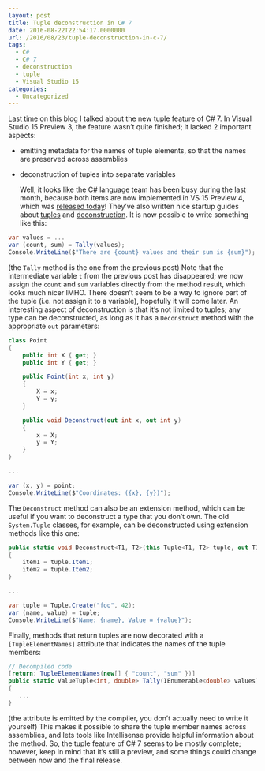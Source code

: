 ```yaml
---
layout: post
title: Tuple deconstruction in C# 7
date: 2016-08-22T22:54:17.0000000
url: /2016/08/23/tuple-deconstruction-in-c-7/
tags:
  - C#
  - C# 7
  - deconstruction
  - tuple
  - Visual Studio 15
categories:
  - Uncategorized
---
```


[Last time](http://www.thomaslevesque.com/2016/07/25/tuples-in-c-7/) on this blog I talked about the new tuple feature of C# 7. In Visual Studio 15 Preview 3, the feature wasn’t quite finished; it lacked 2 important aspects:  
- emitting metadata for the names of tuple elements, so that the names are preserved across assemblies
- deconstruction of tuples into separate variables

  Well, it looks like the C# language team has been busy during the last month, because both items are now implemented in VS 15 Preview 4, which was [released today](https://blogs.msdn.microsoft.com/visualstudio/2016/08/22/visual-studio-15-preview-4/)! They’ve also written nice startup guides about [tuples](https://github.com/dotnet/roslyn/blob/master/docs/features/tuples.md) and [deconstruction](https://github.com/dotnet/roslyn/blob/master/docs/features/deconstruction.md).  It is now possible to write something like this:  
```csharp
var values = ...
var (count, sum) = Tally(values);
Console.WriteLine($"There are {count} values and their sum is {sum}");
```
  (the `Tally` method is the one from the previous post)  Note that the intermediate variable `t` from the previous post has disappeared; we now assign the `count` and `sum` variables directly from the method result, which looks much nicer IMHO. There doesn’t seem to be a way to ignore part of the tuple (i.e. not assign it to a variable), hopefully it will come later.  An interesting aspect of deconstruction is that it’s not limited to tuples; any type can be deconstructed, as long as it has a `Deconstruct` method with the appropriate `out` parameters:  
```csharp
class Point
{
    public int X { get; }
    public int Y { get; }

    public Point(int x, int y)
    {
        X = x;
        Y = y;
    }

    public void Deconstruct(out int x, out int y)
    {
        x = X;
        y = Y;
    }
}

...

var (x, y) = point;
Console.WriteLine($"Coordinates: ({x}, {y})");
```
  The `Deconstruct` method can also be an extension method, which can be useful if you want to deconstruct a type that you don’t own. The old `System.Tuple` classes, for example, can be deconstructed using extension methods like this one:  
```csharp
public static void Deconstruct<T1, T2>(this Tuple<T1, T2> tuple, out T1 item1, out T2 item2)
{
    item1 = tuple.Item1;
    item2 = tuple.Item2;
}

...

var tuple = Tuple.Create("foo", 42);
var (name, value) = tuple;
Console.WriteLine($"Name: {name}, Value = {value}");
```
  Finally, methods that return tuples are now decorated with a `[TupleElementNames]` attribute that indicates the names of the tuple members:  
```csharp
// Decompiled code
[return: TupleElementNames(new[] { "count", "sum" })]
public static ValueTuple<int, double> Tally(IEnumerable<double> values)
{
   ...
}
```
  (the attribute is emitted by the compiler, you don’t actually need to write it yourself)  This makes it possible to share the tuple member names across assemblies, and lets tools like Intellisense provide helpful information about the method.  So, the tuple feature of C# 7 seems to be mostly complete; however, keep in mind that it’s still a preview, and some things could change between now and the final release.
